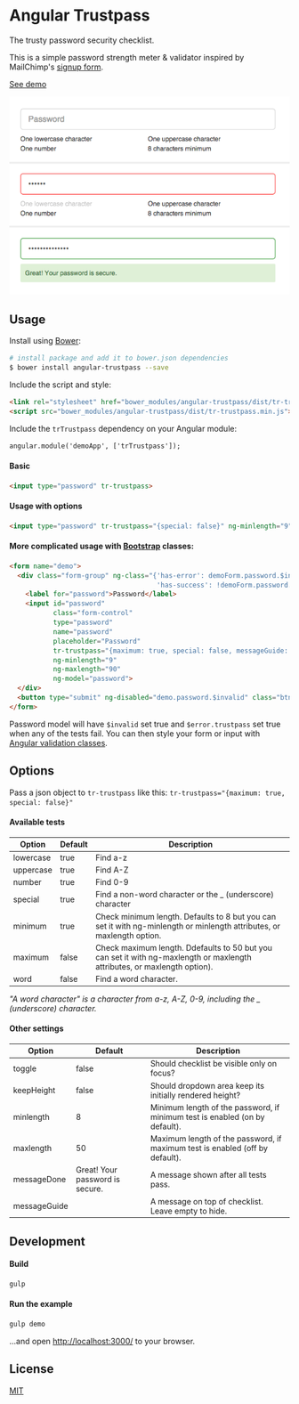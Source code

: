 # Angular Trustpass
The trusty password security checklist.

This is a simple password strength meter & validator inspired by MailChimp's [signup form](https://login.mailchimp.com/signup/).

[See demo](https://trustroots.github.io/trustpass)

![Screenshot](./example/screenshot.png)

## Usage
Install using [Bower](http://bower.io/):
```bash
# install package and add it to bower.json dependencies
$ bower install angular-trustpass --save
```

Include the script and style:
```html
<link rel="stylesheet" href="bower_modules/angular-trustpass/dist/tr-trustpass.min.css">
<script src="bower_modules/angular-trustpass/dist/tr-trustpass.min.js"></script>
```

Include the `trTrustpass` dependency on your Angular module:
```html
angular.module('demoApp', ['trTrustpass']);
```

#### Basic
```html
<input type="password" tr-trustpass>
```

#### Usage with options
```html
<input type="password" tr-trustpass="{special: false}" ng-minlength="9">
```

#### More complicated usage with [Bootstrap](http://getbootstrap.com/) classes:
```html
<form name="demo">
  <div class="form-group" ng-class="{'has-error': demoForm.password.$invalid && demoForm.password.$dirty,
                                     'has-success': !demoForm.password.$invalid && demoForm.password.$dirty}">
    <label for="password">Password</label>
    <input id="password"
           class="form-control"
           type="password"
           name="password"
           placeholder="Password"
           tr-trustpass="{maximum: true, special: false, messageGuide: 'Make sure your password meets these requirements:'}"
           ng-minlength="9"
           ng-maxlength="90"
           ng-model="password">
  </div>
  <button type="submit" ng-disabled="demo.password.$invalid" class="btn btn-primary">Sign in</button>
</form>
```

Password model will have `$invalid` set true and `$error.trustpass` set true when any of the tests fail. You can then style your form or input with [Angular validation classes](https://docs.angularjs.org/guide/forms#using-css-classes).


## Options
Pass a json object to `tr-trustpass` like this: `tr-trustpass="{maximum: true, special: false}"`

#### Available tests
| **Option** | Default | Description                                                                                                               |
|------------|---------|---------------------------------------------------------------------------------------------------------------------------|
| lowercase  | true    | Find a-z                                                                                                                  |
| uppercase  | true    | Find A-Z                                                                                                                  |
| number     | true    | Find 0-9                                                                                                                  |
| special    | true    | Find a non-word character or the _ (underscore) character                                                                 |
| minimum    | true    | Check minimum length. Defaults to 8 but you can set it with ng-minlength or minlength attributes, or maxlength option.    |
| maximum    | false   | Check maximum length. Ddefaults to 50 but you can set it with ng-maxlength or maxlength attributes, or maxlength option). |
| word       | false   | Find a word character.

*"A word character" is a character from a-z, A-Z, 0-9, including the _ (underscore) character.*

#### Other settings
| **Option**   | Default                                         | Description                                                                  |
|--------------|-------------------------------------------------|------------------------------------------------------------------------------|
| toggle       | false                                           | Should checklist be visible only on focus?                                   |
| keepHeight   | false                                           | Should dropdown area keep its initially rendered height?                     |
| minlength    | 8                                               | Minimum length of the password, if minimum test is enabled (on by default).  |
| maxlength    | 50                                              | Maximum length of the password, if maximum test is enabled (off by default). |
| messageDone  | Great! Your password is secure.                 | A message shown after all tests pass.                                        |
| messageGuide |                                                 | A message on top of checklist. Leave empty to hide.                          |


## Development

#### Build
```bash
gulp
```

#### Run the example
```bash
gulp demo
```
...and open [http://localhost:3000/](http://localhost:3000/) to your browser.

## License
[MIT](LICENSE.md)
